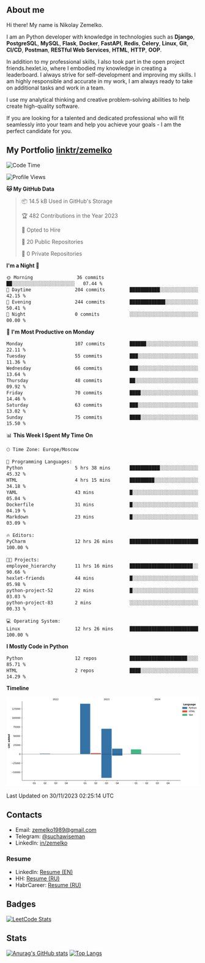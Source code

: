 ## About me
Hi there! My name is Nikolay Zemelko. 

I am an Python developer with knowledge in technologies such as **Django**, **PostgreSQL**, **MySQL**, **Flask**, **Docker**, **FastAPI**, **Redis**, **Celery**, **Linux**, **Git**, **CI/CD**, **Postman**, **RESTful Web Services**, **HTML**, **HTTP**, **OOP**.

In addition to my professional skills, I also took part in the open project friends.hexlet.io, where I embodied my knowledge in creating a leaderboard.
I always strive for self-development and improving my skills. I am highly responsible and accurate in my work, I am always ready to take on additional tasks and work in a team.

I use my analytical thinking and creative problem-solving abilities to help create high-quality software.

If you are looking for a talented and dedicated professional who will fit seamlessly into your team and help you achieve your goals - I am the perfect candidate for you.

## My Portfolio [linktr/zemelko](https://linktr.ee/zemelko)


<!--START_SECTION:waka-->
![Code Time](http://img.shields.io/badge/Code%20Time-21%20hrs%2024%20mins-blue)

![Profile Views](http://img.shields.io/badge/Profile%20Views-76-blue)

**🐱 My GitHub Data** 

> 📦 14.5 kB Used in GitHub's Storage 
 > 
> 🏆 482 Contributions in the Year 2023
 > 
> 💼 Opted to Hire
 > 
> 📜 20 Public Repositories 
 > 
> 🔑 0 Private Repositories 
 > 
**I'm a Night 🦉** 

```text
🌞 Morning                36 commits          ██░░░░░░░░░░░░░░░░░░░░░░░   07.44 % 
🌆 Daytime                204 commits         ███████████░░░░░░░░░░░░░░   42.15 % 
🌃 Evening                244 commits         █████████████░░░░░░░░░░░░   50.41 % 
🌙 Night                  0 commits           ░░░░░░░░░░░░░░░░░░░░░░░░░   00.00 % 
```
📅 **I'm Most Productive on Monday** 

```text
Monday                   107 commits         ██████░░░░░░░░░░░░░░░░░░░   22.11 % 
Tuesday                  55 commits          ███░░░░░░░░░░░░░░░░░░░░░░   11.36 % 
Wednesday                66 commits          ███░░░░░░░░░░░░░░░░░░░░░░   13.64 % 
Thursday                 48 commits          ██░░░░░░░░░░░░░░░░░░░░░░░   09.92 % 
Friday                   70 commits          ████░░░░░░░░░░░░░░░░░░░░░   14.46 % 
Saturday                 63 commits          ███░░░░░░░░░░░░░░░░░░░░░░   13.02 % 
Sunday                   75 commits          ████░░░░░░░░░░░░░░░░░░░░░   15.50 % 
```


📊 **This Week I Spent My Time On** 

```text
🕑︎ Time Zone: Europe/Moscow

💬 Programming Languages: 
Python                   5 hrs 38 mins       ███████████░░░░░░░░░░░░░░   45.32 % 
HTML                     4 hrs 15 mins       █████████░░░░░░░░░░░░░░░░   34.18 % 
YAML                     43 mins             █░░░░░░░░░░░░░░░░░░░░░░░░   05.84 % 
Dockerfile               31 mins             █░░░░░░░░░░░░░░░░░░░░░░░░   04.19 % 
Markdown                 23 mins             █░░░░░░░░░░░░░░░░░░░░░░░░   03.09 % 

🔥 Editors: 
PyCharm                  12 hrs 26 mins      █████████████████████████   100.00 % 

🐱‍💻 Projects: 
employee_hierarchy       11 hrs 16 mins      ███████████████████████░░   90.66 % 
hexlet-friends           44 mins             █░░░░░░░░░░░░░░░░░░░░░░░░   05.98 % 
python-project-52        22 mins             █░░░░░░░░░░░░░░░░░░░░░░░░   03.03 % 
python-project-83        2 mins              ░░░░░░░░░░░░░░░░░░░░░░░░░   00.33 % 

💻 Operating System: 
Linux                    12 hrs 26 mins      █████████████████████████   100.00 % 
```

**I Mostly Code in Python** 

```text
Python                   12 repos            █████████████████████░░░░   85.71 % 
HTML                     2 repos             ████░░░░░░░░░░░░░░░░░░░░░   14.29 % 
```



**Timeline**

![Lines of Code chart](https://raw.githubusercontent.com/zemelko/zemelko/main/assets/bar_graph.png)


 Last Updated on 30/11/2023 02:25:14 UTC
<!--END_SECTION:waka-->

## Contacts

* Email: [zemelko1989@gmail.com](mailto:zemelko1989@gmail.com)
* Telegram: [@suchawiseman](https://t.me/suchawiseman)
* LinkedIn: [in/zemelko](https://www.linkedin.com/in/zemelko)

### Resume

* LinkedIn: [Resume (EN)](https://www.linkedin.com/in/zemelko)
* HH: [Resume (RU)](https://hh.ru/resume/4a4435a9ff09e87f6c0039ed1f4e475572454c)
* HabrCareer: [Resume (RU)](https://career.habr.com/zemelko1)

## Badges

[![LeetCode Stats](https://leetcode.card.workers.dev/zemelko?font=source_code_pro&extension=null)](https://leetcode.com/zemelko/)

## Stats
[![Anurag's GitHub stats](https://github-readme-stats.vercel.app/api?username=zemelko)](https://github.com/zemelko/github-readme-stats)
[![Top Langs](https://github-readme-stats.vercel.app/api/top-langs/?username=zemelko&layout=compact&langs_count=10)](https://github.com/zemelko/github-readme-stats)
